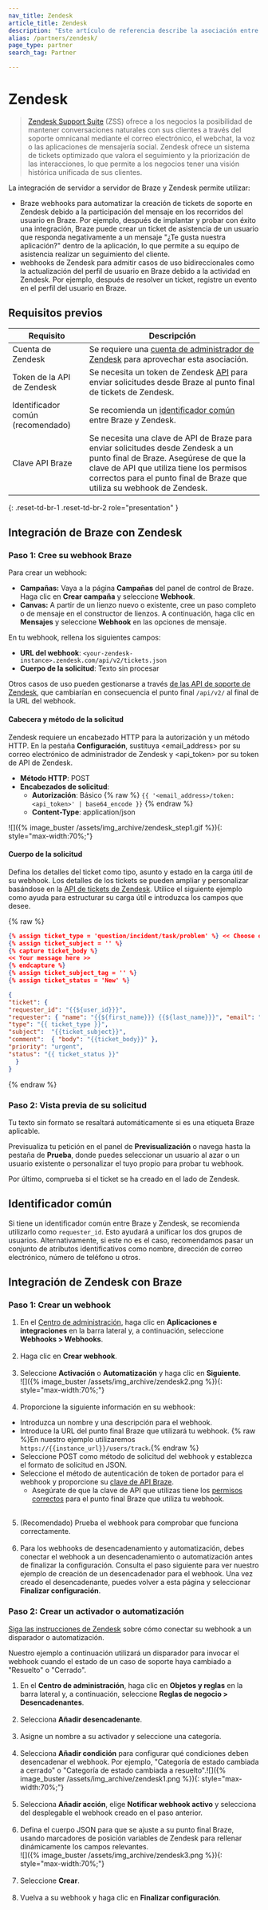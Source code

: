 ```yaml
---
nav_title: Zendesk
article_title: Zendesk
description: "Este artículo de referencia describe la asociación entre Braze y Zendesk, una popular suite de soporte que le permite utilizar los webhooks de Braze que pueden sincronizar los datos de soporte entre las dos plataformas."
alias: /partners/zendesk/
page_type: partner
search_tag: Partner

---
```


# Zendesk

> [Zendesk Support Suite](https://www.zendesk.com/support-suite/) (ZSS) ofrece a los negocios la posibilidad de mantener conversaciones naturales con sus clientes a través del soporte omnicanal mediante el correo electrónico, el webchat, la voz o las aplicaciones de mensajería social. Zendesk ofrece un sistema de tickets optimizado que valora el seguimiento y la priorización de las interacciones, lo que permite a los negocios tener una visión histórica unificada de sus clientes.

La integración de servidor a servidor de Braze y Zendesk permite utilizar: 
- Braze webhooks para automatizar la creación de tickets de soporte en Zendesk debido a la participación del mensaje en los recorridos del usuario en Braze. Por ejemplo, después de implantar y probar con éxito una integración, Braze puede crear un ticket de asistencia de un usuario que responda negativamente a un mensaje "¿Te gusta nuestra aplicación?" dentro de la aplicación, lo que permite a su equipo de asistencia realizar un seguimiento del cliente.
- webhooks de Zendesk para admitir casos de uso bidireccionales como la actualización del perfil de usuario en Braze debido a la actividad en Zendesk. Por ejemplo, después de resolver un ticket, registre un evento en el perfil del usuario en Braze.

## Requisitos previos

| Requisito | Descripción |
|---|---|
| Cuenta de Zendesk | Se requiere una [cuenta de administrador de Zendesk](https://`<your-zendesk-instance>`.zendesk.com/agent/admin) para aprovechar esta asociación. |
| Token de la API de Zendesk | Se necesita un token de Zendesk [API](https://support.zendesk.com/hc/en-us/articles/226022787-Generating-a-new-API-token-) para enviar solicitudes desde Braze al punto final de tickets de Zendesk. |
| Identificador común (recomendado) | Se recomienda un [identificador común](#common-identifier) entre Braze y Zendesk. |
| Clave API Braze | Se necesita una clave de API de Braze para enviar solicitudes desde Zendesk a un punto final de Braze. Asegúrese de que la clave de API que utiliza tiene los permisos correctos para el punto final de Braze que utiliza su webhook de Zendesk. |
{: .reset-td-br-1 .reset-td-br-2 role="presentation" }

## Integración de Braze con Zendesk

### Paso 1: Cree su webhook Braze

Para crear un webhook:

- **Campañas:** Vaya a la página **Campañas** del panel de control de Braze. Haga clic en **Crear campaña** y seleccione **Webhook**.
- **Canvas:** A partir de un lienzo nuevo o existente, cree un paso completo o de mensaje en el constructor de lienzos. A continuación, haga clic en **Mensajes** y seleccione **Webhook** en las opciones de mensaje.

En tu webhook, rellena los siguientes campos:
- **URL del webhook**: `<your-zendesk-instance>.zendesk.com/api/v2/tickets.json`
- **Cuerpo de la solicitud**: Texto sin procesar

Otros casos de uso pueden gestionarse a través [de las API de soporte de Zendesk](https://developer.zendesk.com/rest_api/docs/support/introduction), que cambiarían en consecuencia el punto final `/api/v2/` al final de la URL del webhook.

#### Cabecera y método de la solicitud

Zendesk requiere un encabezado HTTP para la autorización y un método HTTP. En la pestaña **Configuración**, sustituya <email_address> por su correo electrónico de administrador de Zendesk y <api_token> por su token de API de Zendesk.

- **Método HTTP**: POST
- **Encabezados de solicitud**:
  - **Autorización**: Básico {% raw %} `{{ '<email_address>/token:<api_token>' | base64_encode }}` {% endraw %}
  - **Content-Type**: application/json

![]({% image_buster /assets/img_archive/zendesk_step1.gif %}){: style="max-width:70%;"}

#### Cuerpo de la solicitud

Defina los detalles del ticket como tipo, asunto y estado en la carga útil de su webhook. Los detalles de los tickets se pueden ampliar y personalizar basándose en la [API de tickets de Zendesk](https://developer.zendesk.com/rest_api/docs/support/tickets#create-ticket). Utilice el siguiente ejemplo como ayuda para estructurar su carga útil e introduzca los campos que desee.

{% raw %}
```json
{% assign ticket_type = 'question/incident/task/problem' %} << Choose one >>
{% assign ticket_subject = '' %}
{% capture ticket_body %}
<< Your message here >>
{% endcapture %}
{% assign ticket_subject_tag = '' %}
{% assign ticket_status = 'New' %}

{
"ticket": {
"requester_id": "{{${user_id}}}", 
"requester": { "name": "{{${first_name}}} {{${last_name}}}", "email": "{{${email_address}}}", "phone": "{{${phone_number}}}"},
"type": "{{ ticket_type }}",
"subject":  "{{ticket_subject}}",
"comment":  { "body": "{{ticket_body}}" },
"priority": "urgent",
"status": "{{ ticket_status }}"
  }
}
```
{% endraw %}

### Paso 2: Vista previa de su solicitud

Tu texto sin formato se resaltará automáticamente si es una etiqueta Braze aplicable.

Previsualiza tu petición en el panel de **Previsualización** o navega hasta la pestaña de **Prueba**, donde puedes seleccionar un usuario al azar o un usuario existente o personalizar el tuyo propio para probar tu webhook.

Por último, comprueba si el ticket se ha creado en el lado de Zendesk.

## Identificador común

Si tiene un identificador común entre Braze y Zendesk, se recomienda utilizarlo como `requester_id`. Esto ayudará a unificar los dos grupos de usuarios. Alternativamente, si este no es el caso, recomendamos pasar un conjunto de atributos identificativos como nombre, dirección de correo electrónico, número de teléfono u otros.

## Integración de Zendesk con Braze

### Paso 1: Crear un webhook

1. En el [Centro de administración](https://support.zendesk.com/hc/en-us/articles/4581766374554#topic_hfg_dyz_1hb), haga clic en **Aplicaciones e integraciones** en la barra lateral y, a continuación, seleccione **Webhooks > Webhooks**.<br><br>
2. Haga clic en **Crear webhook**.<br><br>
3. Seleccione **Activación** o **Automatización** y haga clic en **Siguiente**.<br>![]({% image_buster /assets/img_archive/zendesk2.png %}){: style="max-width:70%;"}<br><br>
4. Proporcione la siguiente información en su webhook:
- Introduzca un nombre y una descripción para el webhook.
- Introduce la URL del punto final Braze que utilizará tu webhook. {% raw %}En nuestro ejemplo utilizaremos `https://{{instance_url}}/users/track`.{% endraw %}
- Seleccione POST como método de solicitud del webhook y establezca el formato de solicitud en JSON.
- Seleccione el método de autenticación de token de portador para el webhook y proporcione su [clave de API Braze]({{site.baseurl}}/api/basics/#creating-and-managing-rest-api-keys).
  - Asegúrate de que la clave de API que utilizas tiene los [permisos correctos]({{site.baseurl}}/api/basics/#rest-api-key-permissions) para el punto final Braze que utiliza tu webhook.<br><br>
5. (Recomendado) Prueba el webhook para comprobar que funciona correctamente.<br><br>
6. Para los webhooks de desencadenamiento y automatización, debes conectar el webhook a un desencadenamiento o automatización antes de finalizar la configuración. Consulta el paso siguiente para ver nuestro ejemplo de creación de un desencadenador para el webhook. Una vez creado el desencadenante, puedes volver a esta página y seleccionar **Finalizar configuración**.

### Paso 2: Crear un activador o automatización

[Siga las instrucciones de Zendesk](https://support.zendesk.com/hc/en-us/articles/4408839108378#topic_bwm_1tv_dpb) sobre cómo conectar su webhook a un disparador o automatización.

Nuestro ejemplo a continuación utilizará un disparador para invocar el webhook cuando el estado de un caso de soporte haya cambiado a "Resuelto" o "Cerrado". 

1. En el **Centro de administración**, haga clic en **Objetos y reglas** en la barra lateral y, a continuación, seleccione **Reglas de negocio > Desencadenantes**.<br><br>
2. Selecciona **Añadir desencadenante**.<br><br>
3. Asigne un nombre a su activador y seleccione una categoría.<br><br>
4. Selecciona **Añadir condición** para configurar qué condiciones deben desencadenar el webhook. Por ejemplo, "Categoría de estado cambiada a cerrado" o "Categoría de estado cambiada a resuelto".![]({% image_buster /assets/img_archive/zendesk1.png %}){: style="max-width:70%;"}<br><br>
5. Selecciona **Añadir acción**, elige **Notificar webhook activo** y selecciona del desplegable el webhook creado en el paso anterior.<br><br>
6. Defina el cuerpo JSON para que se ajuste a su punto final Braze, usando marcadores de posición variables de Zendesk para rellenar dinámicamente los campos relevantes.<br>![]({% image_buster /assets/img_archive/zendesk3.png %}){: style="max-width:70%;"}<br><br>
7. Seleccione **Crear**.<br><br>
8. Vuelva a su webhook y haga clic en **Finalizar configuración**.


